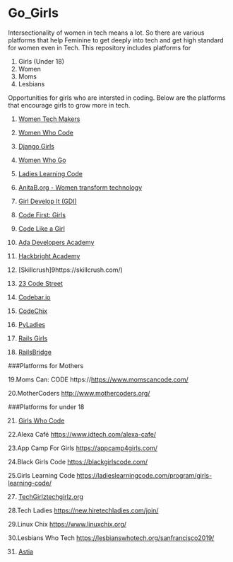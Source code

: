 # Go_Girls
Intersectionality of women in tech means a lot. So there are various platforms that help Feminine to get deeply into tech and get high standard for women even in Tech. This repository includes platforms for
1. Girls (Under 18)
2. Women
3. Moms
4. Lesbians

Opportunities for girls who are intersted in coding.
Below are the platforms that encourage girls to grow more in tech.

1. [Women Tech Makers](https://www.womentechmakers.com)

2. [Women Who Code](https://www.womenwhocode.com)

3. [Django Girls](https://djangogirls.org)

4. [Women Who Go](https://www.womenwhogo.org)

5. [Ladies Learning Code](https://ladieslearningcode.com)

6. [AnitaB.org - Women transform technology](https://anitab.org)

7. [Girl Develop It (GDI)](https://girldevelopit.com)

8. [Code First: Girls](https://www.codefirstgirls.org.uk)

9. [Code Like a Girl](https://codelikeagirl.org)

10. [Ada Developers Academy](https://adadevelopersacademy.org)

11. [Hackbright Academy](https://hackbrightacademy.com)

12. [Skillcrush]9https://skillcrush.com/)

13. [23 Code Street](https://www.23codestreet.com)

14. [Codebar.io](https://codebar.io)

15. [CodeChix](https://codechix.org)

16. [PyLadies](http://www.pyladies.com)

17. [Rails Girls](https://railsgirls.com)

18. [RailsBridge](https://railsbridge.org)

###Platforms for Mothers 

19.Moms Can: CODE
https://https://www.momscancode.com/

20.MotherCoders
http://www.mothercoders.org/

###Platforms for under 18

21. [Girls Who Code](https://girlswhocode.com)

22.Alexa Café
https://www.idtech.com/alexa-cafe/

23.App Camp For Girls
https://appcamp4girls.com/

24.Black Girls Code
https://blackgirlscode.com/

25.Girls Learning Code
https://ladieslearningcode.com/program/girls-learning-code/

27. [TechGirlztechgirlz.org](https://techgirlz.org)

28.Tech Ladies
https://new.hiretechladies.com/join/

29.Linux Chix
https://www.linuxchix.org/

30.Lesbians Who Tech
https://lesbianswhotech.org/sanfrancisco2019/

31. [Astia](http://astia.org)














